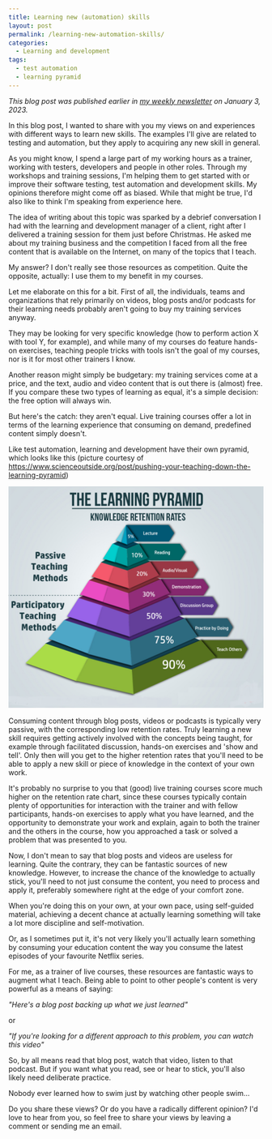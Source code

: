 ```yaml
---
title: Learning new (automation) skills
layout: post
permalink: /learning-new-automation-skills/
categories:
  - Learning and development
tags:
  - test automation
  - learning pyramid
---
```

_This blog post was published earlier in [my weekly newsletter](/newsletter/) on January 3, 2023._

In this blog post, I wanted to share with you my views on and experiences with different ways to learn new skills. The examples I'll give are related to testing and automation, but they apply to acquiring any new skill in general.

As you might know, I spend a large part of my working hours as a trainer, working with testers, developers and people in other roles. Through my workshops and training sessions, I'm helping them to get started with or improve their software testing, test automation and development skills. My opinions therefore might come off as biased. While that might be true, I'd also like to think I'm speaking from experience here.

The idea of writing about this topic was sparked by a debrief conversation I had with the learning and development manager of a client, right after I delivered a training session for them just before Christmas. He asked me about my training business and the competition I faced from all the free content that is available on the Internet, on many of the topics that I teach.

My answer? I don't really see those resources as competition. Quite the opposite, actually: I use them to my benefit in my courses.

Let me elaborate on this for a bit. First of all, the individuals, teams and organizations that rely primarily on videos, blog posts and/or podcasts for their learning needs probably aren't going to buy my training services anyway.

They may be looking for very specific knowledge (how to perform action X with tool Y, for example), and while many of my courses do feature hands-on exercises, teaching people tricks with tools isn't the goal of my courses, nor is it for most other trainers I know.

Another reason might simply be budgetary: my training services come at a price, and the text, audio and video content that is out there is (almost) free. If you compare these two types of learning as equal, it's a simple decision: the free option will always win.

But here's the catch: they aren't equal. Live training courses offer a lot in terms of the learning experience that consuming on demand, predefined content simply doesn't.

Like test automation, learning and development have their own pyramid, which looks like this (picture courtesy of https://www.scienceoutside.org/post/pushing-your-teaching-down-the-learning-pyramid)

![learning_pyramid](/images/blog/learning_pyramid.png "The learning pyramid of knowledge retention rates")

Consuming content through blog posts, videos or podcasts is typically very passive, with the corresponding low retention rates. Truly learning a new skill requires getting actively involved with the concepts being taught, for example through facilitated discussion, hands-on exercises and 'show and tell'. Only then will you get to the higher retention rates that you'll need to be able to apply a new skill or piece of knowledge in the context of your own work.

It's probably no surprise to you that (good) live training courses score much higher on the retention rate chart, since these courses typically contain plenty of opportunities for interaction with the trainer and with fellow participants, hands-on exercises to apply what you have learned, and the opportunity to demonstrate your work and explain, again to both the trainer and the others in the course, how you approached a task or solved a problem that was presented to you.

Now, I don't mean to say that blog posts and videos are useless for learning. Quite the contrary, they can be fantastic sources of new knowledge. However, to increase the chance of the knowledge to actually stick, you'll need to not just consume the content, you need to process and apply it, preferably somewhere right at the edge of your comfort zone.

When you're doing this on your own, at your own pace, using self-guided material, achieving a decent chance at actually learning something will take a lot more discipline and self-motivation.

Or, as I sometimes put it, it's not very likely you'll actually learn something by consuming your education content the way you consume the latest episodes of your favourite Netflix series.

For me, as a trainer of live courses, these resources are fantastic ways to augment what I teach. Being able to point to other people's content is very powerful as a means of saying:

_"Here's a blog post backing up what we just learned"_

or

_"If you're looking for a different approach to this problem, you can watch this video"_

So, by all means read that blog post, watch that video, listen to that podcast. But if you want what you read, see or hear to stick, you'll also likely need deliberate practice.

Nobody ever learned how to swim just by watching other people swim…

Do you share these views? Or do you have a radically different opinion? I'd love to hear from you, so feel free to share your views by leaving a comment or sending me an email.